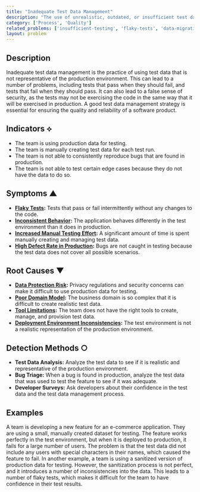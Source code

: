 ```yaml
---
title: "Inadequate Test Data Management"
description: "The use of unrealistic, outdated, or insufficient test data leads to tests that do not accurately reflect real-world scenarios."
category: ['Process', 'Quality']
related_problems: ['insufficient-testing', 'flaky-tests', 'data-migration-integrity-issues']
layout: problem
---
```


## Description
Inadequate test data management is the practice of using test data that is not representative of the production environment. This can lead to a number of problems, including tests that pass when they should fail, and tests that fail when they should pass. It can also lead to a false sense of security, as the tests may not be exercising the code in the same way that it will be exercised in production. A good test data management strategy is essential for ensuring the quality and reliability of a software product.

## Indicators ⟡
- The team is using production data for testing.
- The team is manually creating test data for each test run.
- The team is not able to consistently reproduce bugs that are found in production.
- The team is not able to test certain edge cases because they do not have the data to do so.

## Symptoms ▲
- **[Flaky Tests](flaky-tests.md):** Tests that pass or fail intermittently without any changes to the code.
- **[Inconsistent Behavior](inconsistent-behavior.md):** The application behaves differently in the test environment than it does in production.
- **[Increased Manual Testing Effort](increased-manual-testing-effort.md):** A significant amount of time is spent manually creating and managing test data.
- **[High Defect Rate in Production](high-defect-rate-in-production.md):** Bugs are not caught in testing because the test data does not cover all possible scenarios.

## Root Causes ▼
- **[Data Protection Risk](data-protection-risk.md):** Privacy regulations and security concerns can make it difficult to use production data for testing.
- **[Poor Domain Model](poor-domain-model.md):** The business domain is so complex that it is difficult to create realistic test data.
- **[Tool Limitations](tool-limitations.md):** The team does not have the right tools to create, manage, and provision test data.
- **[Deployment Environment Inconsistencies](deployment-environment-inconsistencies.md):** The test environment is not a realistic representation of the production environment.

## Detection Methods ○
- **Test Data Analysis:** Analyze the test data to see if it is realistic and representative of the production environment.
- **Bug Triage:** When a bug is found in production, analyze the test data that was used to test the feature to see if it was adequate.
- **Developer Surveys:** Ask developers about their confidence in the test data and the test data management process.

## Examples
A team is developing a new feature for an e-commerce application. They are using a small, manually created dataset for testing. The feature works perfectly in the test environment, but when it is deployed to production, it fails for a large number of users. The problem is that the test data did not include any users with special characters in their names, which caused the feature to fail. In another example, a team is using a sanitized version of production data for testing. However, the sanitization process is not perfect, and it introduces a number of inconsistencies into the data. This leads to a number of flaky tests, which makes it difficult for the team to have confidence in their test results.
